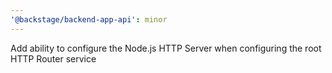 ```yaml
---
'@backstage/backend-app-api': minor
---
```


Add ability to configure the Node.js HTTP Server when configuring the root HTTP Router service
